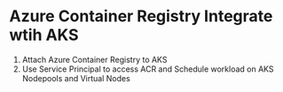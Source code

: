 # Azure Container Registry Integrate wtih AKS

1. Attach Azure Container Registry to AKS
2. Use Service Principal to access ACR and Schedule workload on AKS Nodepools and Virtual Nodes
